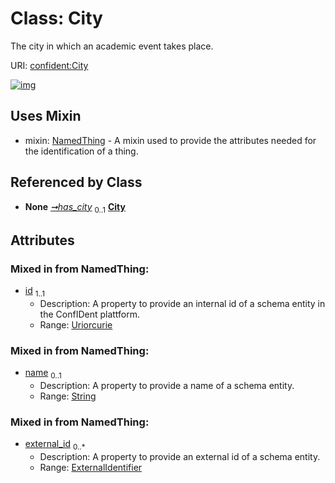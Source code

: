 
# Class: City


The city in which an academic event takes place.

URI: [confident:City](https://raw.githubusercontent.com/TIBHannover/ConfIDent_schema/main/src/linkml/confident_schema.yaml#City)


[![img](https://yuml.me/diagram/nofunky;dir:TB/class/[NamedThing],[ExternalIdentifier],[Location]-%20has_city%200..1>[City&#124;id:uriorcurie;name:string%20%3F],[City]uses%20-.->[NamedThing],[Location])](https://yuml.me/diagram/nofunky;dir:TB/class/[NamedThing],[ExternalIdentifier],[Location]-%20has_city%200..1>[City&#124;id:uriorcurie;name:string%20%3F],[City]uses%20-.->[NamedThing],[Location])

## Uses Mixin

 *  mixin: [NamedThing](NamedThing.md) - A mixin used to provide the attributes needed for the identification of a thing.

## Referenced by Class

 *  **None** *[➞has_city](location__has_city.md)*  <sub>0..1</sub>  **[City](City.md)**

## Attributes


### Mixed in from NamedThing:

 * [id](id.md)  <sub>1..1</sub>
     * Description: A property to provide an internal id of a schema entity in the ConfIDent plattform.
     * Range: [Uriorcurie](types/Uriorcurie.md)

### Mixed in from NamedThing:

 * [name](name.md)  <sub>0..1</sub>
     * Description: A property to provide a name of a schema entity.
     * Range: [String](types/String.md)

### Mixed in from NamedThing:

 * [external_id](external_id.md)  <sub>0..\*</sub>
     * Description: A property to provide an external id of a schema entity.
     * Range: [ExternalIdentifier](ExternalIdentifier.md)

